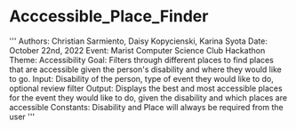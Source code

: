 # Acccessible_Place_Finder

'''
Authors: Christian Sarmiento, Daisy Kopycienski, Karina Syota
Date: October 22nd, 2022
Event: Marist Computer Science Club Hackathon
Theme: Accessibility
Goal: Filters through different places to find places that are accessible 
        given the person's disability and where they would like to go.
Input: Disability of the person, type of event they would like to do, optional review filter
Output: Displays the best and most accessible places for the event they would like to do,
        given the disability and which places are accessible
Constants: Disability and Place will always be required from the user
'''
